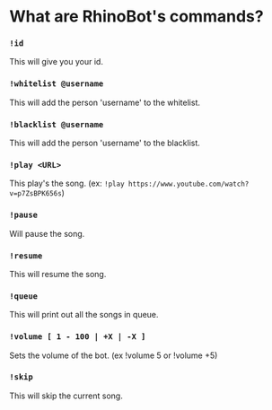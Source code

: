 # What are RhinoBot's commands?

### `!id`

This will give you your id.

### `!whitelist @username`

This will add the person 'username' to the whitelist.

### `!blacklist @username`

This will add the person 'username' to the blacklist.

### `!play <URL>`

This play's the song. (ex: `!play https://www.youtube.com/watch?v=p7ZsBPK656s`)

### `!pause`

Will pause the song.

### `!resume`

This will resume the song.

### `!queue`

This will print out all the songs in queue.

### `!volume [ 1 - 100 | +X | -X ]`

Sets the volume of the bot. (ex !volume 5 or !volume +5)

### `!skip`

This will skip the current song.
